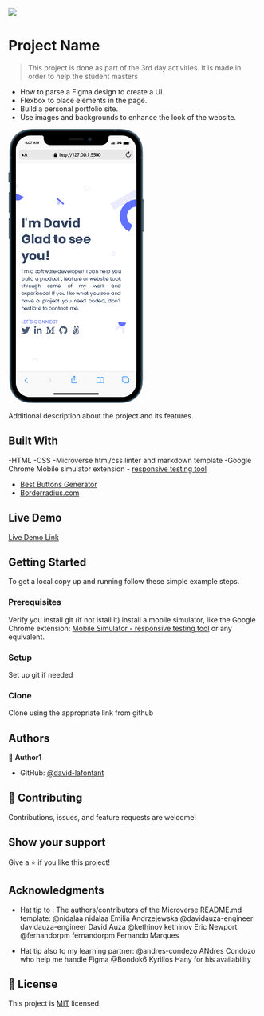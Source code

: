 ![](https://img.shields.io/badge/Microverse-blueviolet)

# Project Name

> This project is done as part of the 3rd day activities. It is made in order to help the student masters

- How to parse a Figma design to create a UI.
- Flexbox to place elements in the page.
- Build a personal portfolio site.
- Use images and backgrounds to enhance the look of the website.

![screenshot](images/mobile.png)

Additional description about the project and its features.

## Built With

-HTML
-CSS
-Microverse html/css linter and markdown template
-Google Chrome Mobile simulator extension - [responsive testing tool](https://chrome.google.com/webstore/detail/mobile-simulator-responsi/ckejmhbmlajgoklhgbapkiccekfoccmk/related)
- [Best Buttons Generator](https://www.bestcssbuttongenerator.com/)
- [Borderradius.com](https://border-radius.com/)

## Live Demo

[Live Demo Link](https://david-lafontant.github.io/Portfolio/)

## Getting Started

To get a local copy up and running follow these simple example steps.

### Prerequisites

Verify you install git (if not istall it)
install a mobile simulator, like the Google Chrome extension: [Mobile Simulator - responsive testing tool](https://chrome.google.com/webstore/detail/mobile-simulator-responsi/ckejmhbmlajgoklhgbapkiccekfoccmk/related) or any equivalent.

### Setup

Set up git if needed

### Clone

Clone using the appropriate link from github

## Authors

👤 **Author1**

- GitHub: [@david-lafontant](https://github.com/david-lafontant)

## 🤝 Contributing

Contributions, issues, and feature requests are welcome!

## Show your support

Give a ⭐️ if you like this project!

## Acknowledgments

- Hat tip to :
  The authors/contributors of the Microverse README.md template:
  @nidalaa nidalaa Emilia Andrzejewska
  @davidauza-engineer davidauza-engineer David Auza
  @kethinov kethinov Eric Newport
  @fernandorpm fernandorpm Fernando Marques

- Hat tip also to my learning partner:
  @andres-condezo ANdres Condozo who help me handle Figma
  @Bondok6 Kyrillos Hany for his availability

## 📝 License

This project is [MIT](./MIT.md) licensed.
